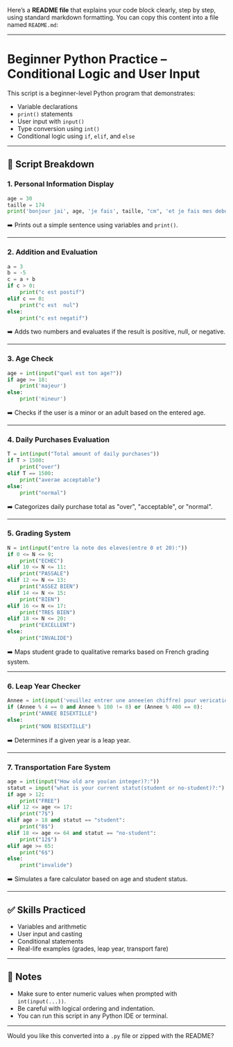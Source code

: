 Here’s a **README file** that explains your code block clearly, step by step, using standard markdown formatting. You can copy this content into a file named `README.md`:

---

# Beginner Python Practice – Conditional Logic and User Input

This script is a beginner-level Python program that demonstrates:

* Variable declarations
* `print()` statements
* User input with `input()`
* Type conversion using `int()`
* Conditional logic using `if`, `elif`, and `else`

---

## 🔹 Script Breakdown

### 1. **Personal Information Display**

```python
age = 30
taille = 174
print('bonjour jai', age, 'je fais', taille, "cm", 'et je fais mes debuts sur python')
```

➡️ Prints out a simple sentence using variables and `print()`.

---

### 2. **Addition and Evaluation**

```python
a = 3
b = -5
c = a + b
if c > 0:
    print("c est postif")
elif c == 0:
    print("c est  nul")
else:
    print("c est negatif")
```

➡️ Adds two numbers and evaluates if the result is positive, null, or negative.

---

### 3. **Age Check**

```python
age = int(input("quel est ton age?")) 
if age >= 18:
    print('majeur')
else:
    print('mineur')
```

➡️ Checks if the user is a minor or an adult based on the entered age.

---

### 4. **Daily Purchases Evaluation**

```python
T = int(input("Total amount of daily purchases"))
if T > 1500:
    print("over")
elif T == 1500:
    print("averae acceptable")
else:
    print("normal")
```

➡️ Categorizes daily purchase total as "over", "acceptable", or "normal".

---

### 5. **Grading System**

```python
N = int(input("entre la note des eleves(entre 0 et 20):"))
if 0 <= N <= 9:
    print("ECHEC")
elif 10 <= N <= 11:
    print("PASSALE")
elif 12 <= N <= 13:
    print("ASSEZ BIEN")
elif 14 <= N <= 15:
    print("BIEN")
elif 16 <= N <= 17:
    print("TRES BIEN")
elif 18 <= N <= 20:
    print("EXCELLENT")
else:
    print("INVALIDE")
```

➡️ Maps student grade to qualitative remarks based on French grading system.

---

### 6. **Leap Year Checker**

```python
Annee = int(input('veuillez entrer une annee(en chiffre) pour verication:'))
if (Annee % 4 == 0 and Annee % 100 != 0) or (Annee % 400 == 0):
    print("ANNEE BISEXTILLE")
else:
    print("NON BISEXTILLE")
```

➡️ Determines if a given year is a leap year.

---

### 7. **Transportation Fare System**

```python
age = int(input("How old are you(an integer)?:"))
statut = input("what is your current statut(student or no-student)?:")
if age > 12:
    print("FREE")
elif 12 <= age <= 17:
    print("7$")
elif age > 18 and statut == "student":
    print("8$")
elif 18 <= age <= 64 and statut == "no-student":
    print("12$")
elif age >= 65:
    print("6$")
else:
    print("invalide")
```

➡️ Simulates a fare calculator based on age and student status.

---

## ✅ Skills Practiced

* Variables and arithmetic
* User input and casting
* Conditional statements
* Real-life examples (grades, leap year, transport fare)

---

## 📌 Notes

* Make sure to enter numeric values when prompted with `int(input(...))`.
* Be careful with logical ordering and indentation.
* You can run this script in any Python IDE or terminal.

---

Would you like this converted into a `.py` file or zipped with the README?
